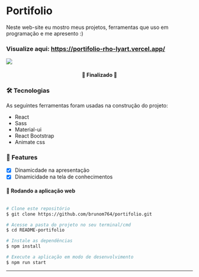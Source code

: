 # Portifolio 

Neste web-site eu mostro meus projetos, ferramentas que uso em programação e me apresento :)

### Visualize aqui: https://portifolio-rho-lyart.vercel.app/

<img src='https://i.imgur.com/iX6KpEx.png' heigth:10rem width:50rem/>

<h4 align="center"> 
	 🚀 Finalizado 🚀
</h4>

### 🛠 Tecnologias

As seguintes ferramentas foram usadas na construção do projeto:

- React
- Sass
- Material-ui
- React Bootstrap
- Animate css

### 🏁 Features

- [x] Dinamicdade na apresentação
- [x] Dinamicidade na tela de conhecimentos

#### 🧭 Rodando a aplicação web

```bash

# Clone este repositório
$ git clone https://github.com/brunom764/portifolio.git

# Acesse a pasta do projeto no seu terminal/cmd
$ cd README-portifolio

# Instale as dependências
$ npm install

# Execute a aplicação em modo de desenvolvimento
$ npm run start


```

---

